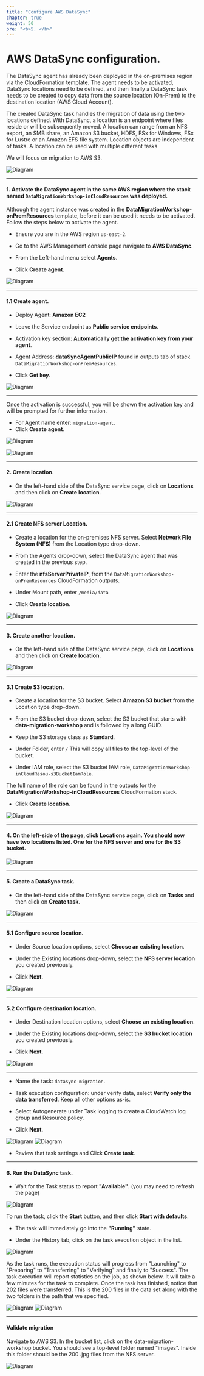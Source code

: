 ```yaml
---
title: "Configure AWS DataSync"
chapter: true
weight: 50
pre: "<b>5. </b>"
---
```


# AWS DataSync configuration.

The DataSync agent has already been deployed in the on-premises region via the CloudFormation template. The agent needs to be activated, DataSync locations need to be defined, and then finally a DataSync task needs to be created to copy data from the source location (On-Prem) to the destination location (AWS Cloud Account).

The created DataSync task handles the migration of data using the two locations defined. With DataSync, a location is an endpoint where files reside or will be subsequently moved. A location can range from an NFS export, an SMB share, an Amazon S3 bucket, HDFS, FSx for Windows, FSx for Lustre or an Amazon EFS file system. Location objects are independent of tasks. A location can be used with multiple different tasks

We will focus on migration to AWS S3.

![Diagram](/images/data1.png)

---

#### 1. Activate the DataSync agent in the same AWS region where the stack named ```DataMigrationWorkshop-inCloudResources``` was deployed.

Although the agent instance was created in the **DataMigrationWorkshop-onPremResources** template, before it can be used it needs to be activated. Follow the steps below to activate the agent.

- Ensure you are in the AWS region ```us-east-2```.

- Go to the AWS Management console page navigate to **AWS DataSync**.

- From the Left-hand menu select **Agents**.

- Click **Create agent**.

![Diagram](/images/sync2.png)

---

#### 1.1 Create agent.

- Deploy Agent: **Amazon EC2**

- Leave the Service endpoint as **Public service endpoints**.

- Activation key section: **Automatically get the activation key from your agent**. 

- Agent Address: **dataSyncAgentPublicIP** found in outputs tab of stack ```DataMigrationWorkshop-onPremResources```. 

- Click **Get key**.

![Diagram](/images/sync1.png)

---

Once the activation is successful, you will be shown the activation key and will be prompted for further information.

- For Agent name enter: <code>migration-agent</code>.
- Click **Create agent**.

![Diagram](/images/data3.png)

![Diagram](/images/sync3.png)



---

#### 2. Create location.

- On the left-hand side of the DataSync service page, click on **Locations** and then click on **Create location**.

![Diagram](/images/loco1.png)

---

#### 2.1 Create NFS server Location.

- Create a location for the on-premises NFS server. Select **Network File System (NFS)** from the Location type drop-down.

- From the Agents drop-down, select the DataSync agent that was created in the previous step.

- Enter the **nfsServerPrivateIP**, from the ```DataMigrationWorkshop-onPremResources``` CloudFormation outputs. 

- Under Mount path, enter ```/media/data```

- Click **Create location**.

![Diagram](/images/data4.png)

---

#### 3. Create another location.

- On the left-hand side of the DataSync service page, click on **Locations** and then click on **Create location**.

![Diagram](/images/loco2.png)

---

#### 3.1 Create S3 location.

- Create a location for the S3 bucket. Select **Amazon S3 bucket** from the Location type drop-down.

- From the S3 bucket drop-down, select the S3 bucket that starts with **data-migration-workshop** and is followed by a long GUID.

- Keep the S3 storage class as **Standard**.

- Under Folder, enter ``` / ``` This will copy all files to the top-level of the bucket.

- Under IAM role, select the S3 bucket IAM role, ```DataMigrationWorkshop-inCloudResou-s3BucketIamRole```. 

The full name of the role can be found in the outputs for the **DataMigrationWorkshop-inCloudResources** CloudFormation stack.

- Click **Create location**.

![Diagram](/images/data5.png)

---

#### 4. On the left-side of the page, click Locations again. You should now have two locations listed. One for the NFS server and one for the S3 bucket.

![Diagram](/images/data6.png)

---

#### 5. Create a DataSync task.

- On the left-hand side of the DataSync service page, click on **Tasks** and then click on **Create task**.

![Diagram](/images/task1.png)

---

#### 5.1 Configure source location.

- Under Source location options, select **Choose an existing location**.

- Under the Existing locations drop-down, select the **NFS server location** you created previously.

- Click **Next**.

![Diagram](/images/data7.png)

---

#### 5.2 Configure destination location.

- Under Destination location options, select **Choose an existing location**.

- Under the Existing locations drop-down, select the **S3 bucket location** you created previously.

- Click **Next**.

![Diagram](/images/data8.png)

---

- Name the task: <code>datasync-migration</code>.

- Task execution configuration: under verify data, select **Verify only the data transferred**. Keep all other options as-is.

- Select Autogenerate under Task logging to create a CloudWatch log group and Resource policy.

- Click **Next**.

![Diagram](/images/data14.png)
![Diagram](/images/data15.png)

- Review that task settings and Click **Create task**.

---

#### 6. Run the DataSync task.

- Wait for the Task status to report **"Available"**. (you may need to refresh the page)

![Diagram](/images/data9.png)

To run the task, click the **Start** button, and then click **Start with defaults**.

- The task will immediately go into the **"Running"** state.

- Under the History tab, click on the task execution object in the list.

![Diagram](/images/data10.png)

As the task runs, the execution status will progress from "Launching" to "Preparing" to "Transferring" to "Verifying" and finally to "Success". The task execution will report statistics on the job, as shown below. It will take a few minutes for the task to complete. Once the task has finished, notice that 202 files were transferred. This is the 200 files in the data set along with the two folders in the path that we specified.

![Diagram](/images/data11.png)
![Diagram](/images/data12.png)

---

#### Validate migration

Navigate to AWS S3. In the bucket list, click on the data-migration-workshop bucket. You should see a top-level folder named "images". Inside this folder should be the 200 .jpg files from the NFS server.

![Diagram](/images/data13.png)